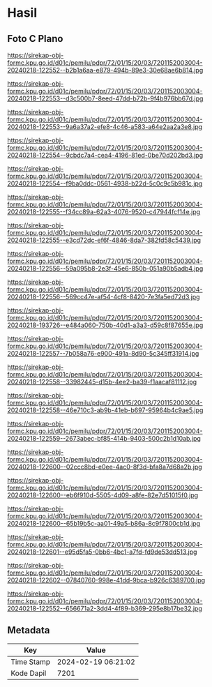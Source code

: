 # Hasil

## Foto C Plano

https://sirekap-obj-formc.kpu.go.id/d01c/pemilu/pdpr/72/01/15/20/03/7201152003004-20240218-122552--b2b1a6aa-e879-494b-89e3-30e68ae6b814.jpg

https://sirekap-obj-formc.kpu.go.id/d01c/pemilu/pdpr/72/01/15/20/03/7201152003004-20240218-122553--d3c500b7-8eed-47dd-b72b-9f4b976bb67d.jpg

https://sirekap-obj-formc.kpu.go.id/d01c/pemilu/pdpr/72/01/15/20/03/7201152003004-20240218-122553--9a6a37a2-efe8-4c46-a583-a64e2aa2a3e8.jpg

https://sirekap-obj-formc.kpu.go.id/d01c/pemilu/pdpr/72/01/15/20/03/7201152003004-20240218-122554--9cbdc7a4-cea4-4196-81ed-0be70d202bd3.jpg

https://sirekap-obj-formc.kpu.go.id/d01c/pemilu/pdpr/72/01/15/20/03/7201152003004-20240218-122554--f9ba0ddc-0561-4938-b22d-5c0c9c5b981c.jpg

https://sirekap-obj-formc.kpu.go.id/d01c/pemilu/pdpr/72/01/15/20/03/7201152003004-20240218-122555--f34cc89a-62a3-4076-9520-c47944fcf14e.jpg

https://sirekap-obj-formc.kpu.go.id/d01c/pemilu/pdpr/72/01/15/20/03/7201152003004-20240218-122555--e3cd72dc-ef6f-4846-8da7-382fd58c5439.jpg

https://sirekap-obj-formc.kpu.go.id/d01c/pemilu/pdpr/72/01/15/20/03/7201152003004-20240218-122556--59a095b8-2e3f-45e6-850b-051a90b5adb4.jpg

https://sirekap-obj-formc.kpu.go.id/d01c/pemilu/pdpr/72/01/15/20/03/7201152003004-20240218-122556--569cc47e-af54-4cf8-8420-7e3fa5ed72d3.jpg

https://sirekap-obj-formc.kpu.go.id/d01c/pemilu/pdpr/72/01/15/20/03/7201152003004-20240218-193726--e484a060-750b-40d1-a3a3-d59c8f87655e.jpg

https://sirekap-obj-formc.kpu.go.id/d01c/pemilu/pdpr/72/01/15/20/03/7201152003004-20240218-122557--7b058a76-e900-491a-8d90-5c345ff31914.jpg

https://sirekap-obj-formc.kpu.go.id/d01c/pemilu/pdpr/72/01/15/20/03/7201152003004-20240218-122558--33982445-d15b-4ee2-ba39-f1aacaf81112.jpg

https://sirekap-obj-formc.kpu.go.id/d01c/pemilu/pdpr/72/01/15/20/03/7201152003004-20240218-122558--46e710c3-ab9b-41eb-b697-95964b4c9ae5.jpg

https://sirekap-obj-formc.kpu.go.id/d01c/pemilu/pdpr/72/01/15/20/03/7201152003004-20240218-122559--2673abec-bf85-414b-9403-500c2b1d10ab.jpg

https://sirekap-obj-formc.kpu.go.id/d01c/pemilu/pdpr/72/01/15/20/03/7201152003004-20240218-122600--02ccc8bd-e0ee-4ac0-8f3d-bfa8a7d68a2b.jpg

https://sirekap-obj-formc.kpu.go.id/d01c/pemilu/pdpr/72/01/15/20/03/7201152003004-20240218-122600--eb6f910d-5505-4d09-a8fe-82e7d51015f0.jpg

https://sirekap-obj-formc.kpu.go.id/d01c/pemilu/pdpr/72/01/15/20/03/7201152003004-20240218-122600--65b19b5c-aa01-49a5-b86a-8c9f7800cb1d.jpg

https://sirekap-obj-formc.kpu.go.id/d01c/pemilu/pdpr/72/01/15/20/03/7201152003004-20240218-122601--e95d5fa5-0bb6-4bc1-a7fd-fd9de53dd513.jpg

https://sirekap-obj-formc.kpu.go.id/d01c/pemilu/pdpr/72/01/15/20/03/7201152003004-20240218-122602--07840760-998e-41dd-9bca-b926c6389700.jpg

https://sirekap-obj-formc.kpu.go.id/d01c/pemilu/pdpr/72/01/15/20/03/7201152003004-20240218-122552--656671a2-3dd4-4f89-b369-295e8b17be32.jpg


## Metadata

| Key        | Value               |
| ---------- | ------------------- |
| Time Stamp | 2024-02-19 06:21:02 |
| Kode Dapil | 7201                |



